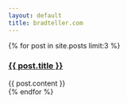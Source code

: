 ```yaml
---
layout: default
title: bradteller.com
---
```


{% for post in site.posts limit:3 %}
  <div class="post">
    <h3><a href="{{ BASE_PATH }}{{ post.url }}">{{ post.title }}</a></h3>
    {{ post.content }}
  </div>
{% endfor %}